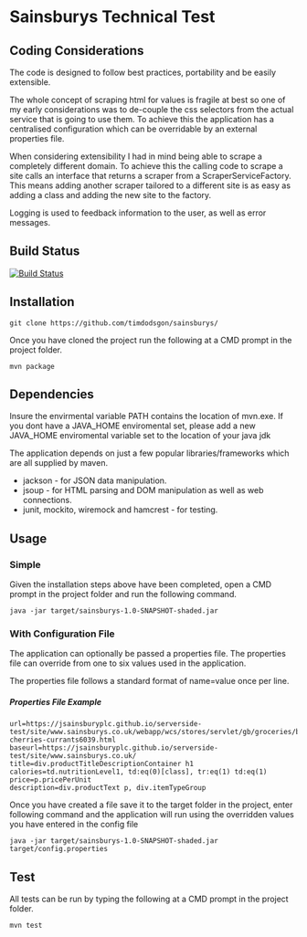 # Sainsburys Technical Test

## Coding Considerations

The code is designed to follow best practices, portability and be easily extensible.

The whole concept of scraping html for values is fragile at best so one of my early considerations was to de-couple the css selectors from the actual service that is going to use them. To achieve this the application has a centralised configuration which can be overridable by an external properties file. 

When considering extensibility I had in mind being able to scrape a completely different domain. To achieve this the calling code to scrape a site calls an interface that returns a scraper from a ScraperServiceFactory. This means adding another scraper tailored to a different site is as easy as adding a class and adding the new site to the factory.

Logging is used to feedback information to the user, as well as error messages.

## Build Status

[![Build Status](https://travis-ci.org/timdodsgon/sainsburys.svg?branch=master)](https://travis-ci.org/timdodsgon/sainsburys)

## Installation

    git clone https://github.com/timdodsgon/sainsburys/
    
Once you have cloned the project run the following at a CMD prompt in the project folder.

    mvn package

## Dependencies

Insure the envirmental variable PATH contains the location of mvn.exe. 
If you dont have a JAVA_HOME enviromental set, please add a new JAVA_HOME enviromental variable set to the location of your java jdk

The application depends on just a few popular libraries/frameworks which are all supplied by maven.

- jackson - for JSON data manipulation.
- jsoup - for HTML parsing and DOM manipulation as well as web connections.
- junit, mockito, wiremock and hamcrest - for testing.

## Usage

### Simple

Given the installation steps above have been completed, open a CMD prompt in the project folder and run the following command.

    java -jar target/sainsburys-1.0-SNAPSHOT-shaded.jar

### With Configuration File

The application can optionally be passed a properties file. The properties file can override from one to six values used in the application.

The properties file follows a standard format of name=value once per line.

##### Properties File Example

    url=https://jsainsburyplc.github.io/serverside-test/site/www.sainsburys.co.uk/webapp/wcs/stores/servlet/gb/groceries/berries-cherries-currants6039.html
    baseurl=https://jsainsburyplc.github.io/serverside-test/site/www.sainsburys.co.uk/
    title=div.productTitleDescriptionContainer h1
    calories=td.nutritionLevel1, td:eq(0)[class], tr:eq(1) td:eq(1)
    price=p.pricePerUnit
    description=div.productText p, div.itemTypeGroup

Once you have created a file save it to the target folder in the project, enter following command and the application will run using the overridden values you have entered in the config file

    java -jar target/sainsburys-1.0-SNAPSHOT-shaded.jar target/config.properties


## Test

All tests can be run by typing the following at a CMD prompt in the project folder.

    mvn test

    
